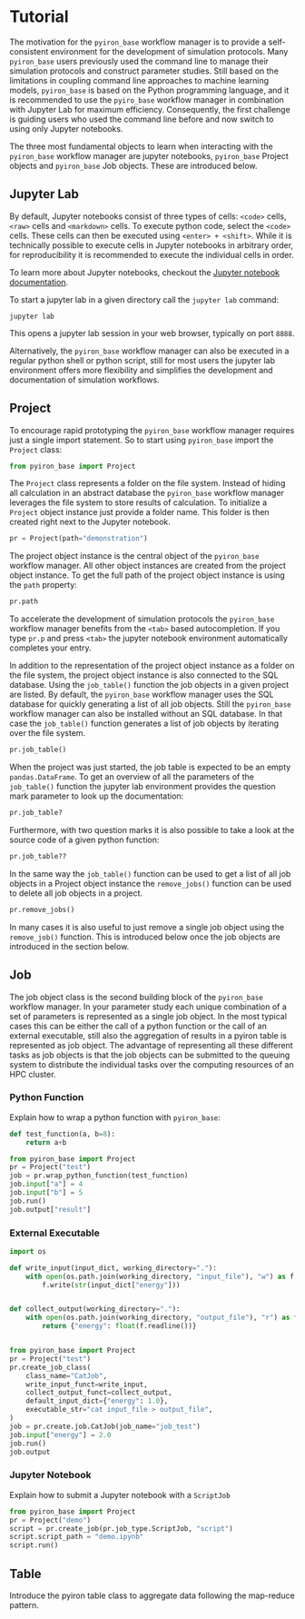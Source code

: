 # Tutorial 
The motivation for the `pyiron_base` workflow manager is to provide a self-consistent environment for the development
of simulation protocols. Many `pyiron_base` users previously used the command line to manage their simulation protocols
and construct parameter studies. Still based on the limitations in coupling command line approaches to machine learning 
models, `pyiron_base` is based on the Python programming language, and it is recommended to use the `pyiro_base` workflow
manager in combination with Jupyter Lab for maximum efficiency. Consequently, the first challenge is guiding users who 
used the command line before and now switch to using only Jupyter notebooks. 

The three most fundamental objects to learn when interacting with the `pyiron_base` workflow manager are jupyter 
notebooks, `pyiron_base` Project objects and `pyiron_base` Job objects. These are introduced below. 

## Jupyter Lab
By default, Jupyter notebooks consist of three types of cells: `<code>` cells, `<raw>` cells and `<markdown>` cells. To
execute python code, select the `<code>` cells. These cells can then be executed using `<enter> + <shift>`. While it is
technically possible to execute cells in Jupyter notebooks in arbitrary order, for reproducibility it is recommended to
execute the individual cells in order. 

To learn more about Jupyter notebooks, checkout the [Jupyter notebook documentation](https://jupyter-notebook.readthedocs.io/).

To start a jupyter lab in a given directory call the `jupyter lab` command: 
```commandline
jupyter lab
```
This opens a jupyter lab session in your web browser, typically on port `8888`.

Alternatively, the `pyiron_base` workflow manager can also be executed in a regular python shell or python script, still
for most users the jupyter lab environment offers more flexibility and simplifies the development and documentation of
simulation workflows.

## Project 
To encourage rapid prototyping the `pyiron_base` workflow manager requires just a single import statement. So to start
using `pyiron_base` import the `Project` class: 
```python
from pyiron_base import Project
```
The `Project` class represents a folder on the file system. Instead of hiding all calculation in an abstract database
the `pyiron_base` workflow manager leverages the file system to store results of calculation. To initialize a `Project`
object instance just provide a folder name. This folder is then created right next to the Jupyter notebook. 
```python
pr = Project(path="demonstration")
```
The project object instance is the central object of the `pyiron_base` workflow manager. All other object instances are
created from the project object instance. To get the full path of the project object instance is using the `path` 
property:
```python
pr.path
```
To accelerate the development of simulation protocols the `pyiron_base` workflow manager benefits from the `<tab>` based
autocompletion. If you type `pr.p` and press `<tab>` the jupyter notebook environment automatically completes your entry.

In addition to the representation of the project object instance as a folder on the file system, the project object 
instance is also connected to the SQL database. Using the `job_table()` function the job objects in a given project are
listed. By default, the `pyiron_base` workflow manager uses the SQL database for quickly generating a list of all job
objects. Still the `pyiron_base` workflow manager can also be installed without an SQL database. In that case the `job_table()`
function generates a list of job objects by iterating over the file system. 
```python
pr.job_table()
```
When the project was just started, the job table is expected to be an empty `pandas.DataFrame`. To get an overview of 
all the parameters of the `job_table()` function the jupyter lab environment provides the question mark parameter to 
look up the documentation: 
```python
pr.job_table?
```
Furthermore, with two question marks it is also possible to take a look at the source code of a given python function:
```python
pr.job_table??
```

In the same way the `job_table()` function can be used to get a list of all job objects in a Project object instance the
`remove_jobs()` function can be used to delete all job objects in a project. 
```python
pr.remove_jobs()
```
In many cases it is also useful to just remove a single job object using the `remove_job()` function. This is introduced
below once the job objects are introduced in the section below.

## Job 
The job object class is the second building block of the `pyiron_base` workflow manager. In your parameter study each 
unique combination of a set of parameters is represented as a single job object. In the most typical cases this can be
either the call of a python function or the call of an external executable, still also the aggregation of results in a 
pyiron table is represented as job object. The advantage of representing all these different tasks as job objects is 
that the job objects can be submitted to the queuing system to distribute the individual tasks over the computing 
resources of an HPC cluster. 

### Python Function 
Explain how to wrap a python function with `pyiron_base`:

```python
def test_function(a, b=8):
    return a+b

from pyiron_base import Project
pr = Project("test")
job = pr.wrap_python_function(test_function)
job.input["a"] = 4
job.input["b"] = 5
job.run()
job.output["result"] 
```

### External Executable 
```python
import os 

def write_input(input_dict, working_directory="."):
    with open(os.path.join(working_directory, "input_file"), "w") as f:
        f.write(str(input_dict["energy"]))


def collect_output(working_directory="."):
    with open(os.path.join(working_directory, "output_file"), "r") as f:
        return {"energy": float(f.readline())}


from pyiron_base import Project
pr = Project("test")
pr.create_job_class(
    class_name="CatJob",
    write_input_funct=write_input,
    collect_output_funct=collect_output,
    default_input_dict={"energy": 1.0},
    executable_str="cat input_file > output_file",
)
job = pr.create.job.CatJob(job_name="job_test")
job.input["energy"] = 2.0
job.run()
job.output
```

### Jupyter Notebook
Explain how to submit a Jupyter notebook with a `ScriptJob`
```python
from pyiron_base import Project
pr = Project("demo")
script = pr.create_job(pr.job_type.ScriptJob, "script")
script.script_path = "demo.ipynb"
script.run()
```

## Table 
Introduce the pyiron table class to aggregate data following the map-reduce pattern. 